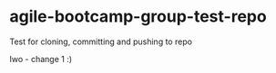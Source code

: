 # agile-bootcamp-group-test-repo
Test for cloning, committing and pushing to repo

Iwo - change 1 :)
